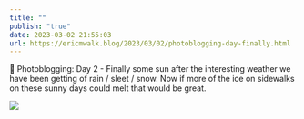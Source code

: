 ```yaml
---
title: ""
publish: "true"
date: 2023-03-02 21:55:03
url: https://ericmwalk.blog/2023/03/02/photoblogging-day-finally.html
---
```


📸 Photoblogging: Day 2 - Finally some sun after the interesting weather we have been getting of rain / sleet / snow. Now if more of the ice on sidewalks on these sunny days could melt that would be great.



![](https://ericmwalk.blog/uploads/2023/5d7482e33c.jpg)